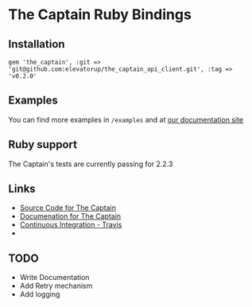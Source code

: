 # The Captain Ruby Bindings

## Installation

```
gem 'the_captain', :git => 'git@github.com:elevatorup/the_captain_api_client.git', :tag => 'v0.2.0'
```

## Examples
You can find more examples in `/examples` and at [our documentation site](https://captain.readme.io/docs)

## Ruby support
The Captain's tests are currently passing for 2.2.3

## Links
* [Source Code for The Captain](http://github.com/BeatnikBranding/the-captain-ruby)
* [Documenation for The Captain](https://captain.readme.io/docs)
* [Continuous Integration - Travis](https://travis-ci.com/BeatnikBranding/the-captain-ruby)
*

## TODO

* Write Documentation
* Add Retry mechanism
* Add logging
